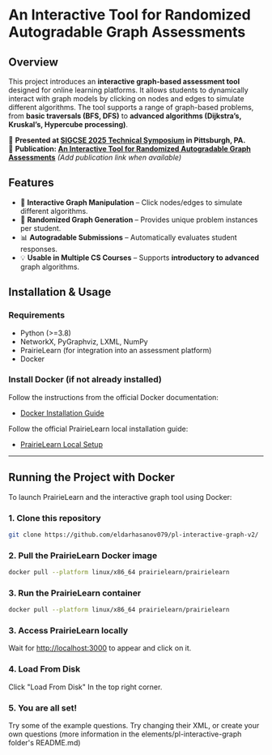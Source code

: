 # An Interactive Tool for Randomized Autogradable Graph Assessments

## Overview  
This project introduces an **interactive graph-based assessment tool** designed for online learning platforms. It allows students to dynamically interact with graph models by clicking on nodes and edges to simulate different algorithms. The tool supports a range of graph-based problems, from **basic traversals (BFS, DFS)** to **advanced algorithms (Dijkstra’s, Kruskal’s, Hypercube processing)**.

📢 **Presented at [SIGCSE 2025 Technical Symposium](https://sigcse2025.org/) in Pittsburgh, PA.**  
📄 **Publication: [An Interactive Tool for Randomized Autogradable Graph Assessments](#)** _(Add publication link when available)_

## Features  
- 🎯 **Interactive Graph Manipulation** – Click nodes/edges to simulate different algorithms.  
- 🔄 **Randomized Graph Generation** – Provides unique problem instances per student.  
- 📊 **Autogradable Submissions** – Automatically evaluates student responses.  
- 💡 **Usable in Multiple CS Courses** – Supports **introductory to advanced** graph algorithms.  

## Installation & Usage  

### **Requirements**  
- Python (>=3.8)  
- NetworkX, PyGraphviz, LXML, NumPy  
- PrairieLearn (for integration into an assessment platform)  
- Docker
  
### **Install Docker (if not already installed)**  
Follow the instructions from the official Docker documentation:  
- [Docker Installation Guide](https://docs.docker.com/get-docker/)  

Follow the official PrairieLearn local installation guide:  
- [PrairieLearn Local Setup](https://prairielearn.readthedocs.io/en/latest/installingLocal/)

---

## **Running the Project with Docker**  
To launch PrairieLearn and the interactive graph tool using Docker:

### **1. Clone this repository**  
```bash
git clone https://github.com/eldarhasanov079/pl-interactive-graph-v2/
```
### **2. Pull the PrairieLearn Docker image**  
```bash
docker pull --platform linux/x86_64 prairielearn/prairielearn
```
### **3. Run the PrairieLearn container**  
```bash
docker pull --platform linux/x86_64 prairielearn/prairielearn
```
### **3. Access PrairieLearn locally**  
Wait for <ins>http://localhost:3000</ins> to appear and click on it.

### **4. Load From Disk**  
Click "Load From Disk" In the top right corner.

### **5. You are all set!**  
Try some of the example questions. Try changing their XML, or create your own questions (more information in the elements/pl-interactive-graph folder's README.md)


